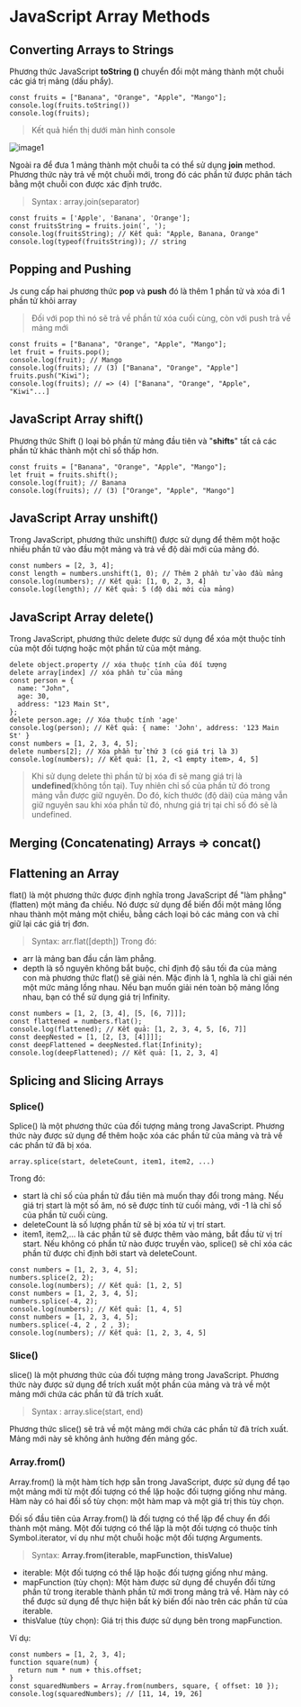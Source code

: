 # JavaScript Array Methods

## Converting Arrays to Strings

Phương thức JavaScript **toString ()** chuyển đổi một mảng thành một chuỗi các giá trị mảng (dấu phẩy).

```
const fruits = ["Banana", "Orange", "Apple", "Mango"];
console.log(fruits.toString())
console.log(fruits);
```

> Kết quả hiển thị dưới màn hình console

![image1](https://live.staticflickr.com/65535/52785986417_803ea7d3c0.jpg)

Ngoài ra để đưa 1 mảng thành một chuỗi ta có thể sử dụng **join** method. Phương thức này trả về một chuỗi mới, trong đó các phần tử được phân tách bằng một chuỗi con được xác định trước.

> Syntax : array.join(separator)

```
const fruits = ['Apple', 'Banana', 'Orange'];
const fruitsString = fruits.join(', ');
console.log(fruitsString); // Kết quả: "Apple, Banana, Orange"
console.log(typeof(fruitsString)); // string
```

## Popping and Pushing

Js cung cấp hai phương thức **pop** và **push** đó là thêm 1 phần tử và xóa đi 1 phần tử khỏi array

> Đối với pop thì nó sẽ trả về phần tử xóa cuối cùng, còn với push trả về mảng mới

```
const fruits = ["Banana", "Orange", "Apple", "Mango"];
let fruit = fruits.pop();
console.log(fruit); // Mango
console.log(fruits); // (3) ["Banana", "Orange", "Apple"]
fruits.push("Kiwi");
console.log(fruits); // => (4) ["Banana", "Orange", "Apple", "Kiwi"...]
```

## JavaScript Array shift()

Phương thức Shift () loại bỏ phần tử mảng đầu tiên và "**shifts**" tất cả các phần tử khác thành một chỉ số thấp hơn.

```
const fruits = ["Banana", "Orange", "Apple", "Mango"];
let fruit = fruits.shift();
console.log(fruit); // Banana
console.log(fruits); // (3) ["Orange", "Apple", "Mango"]
```

## JavaScript Array unshift()

Trong JavaScript, phương thức unshift() được sử dụng để thêm một hoặc nhiều phần tử vào đầu một mảng và trả về độ dài mới của mảng đó.

```
const numbers = [2, 3, 4];
const length = numbers.unshift(1, 0); // Thêm 2 phần tử vào đầu mảng
console.log(numbers); // Kết quả: [1, 0, 2, 3, 4]
console.log(length); // Kết quả: 5 (độ dài mới của mảng)
```

## JavaScript Array delete()

Trong JavaScript, phương thức delete được sử dụng để xóa một thuộc tính của một đối tượng hoặc một phần tử của một mảng.

```
delete object.property // xóa thuộc tính của đối tượng
delete array[index] // xóa phần tử của mảng
const person = {
  name: "John",
  age: 30,
  address: "123 Main St",
};
delete person.age; // Xóa thuộc tính 'age'
console.log(person); // Kết quả: { name: 'John', address: '123 Main St' }
const numbers = [1, 2, 3, 4, 5];
delete numbers[2]; // Xóa phần tử thứ 3 (có giá trị là 3)
console.log(numbers); // Kết quả: [1, 2, <1 empty item>, 4, 5]
```

> Khi sử dụng delete thì phần tử bị xóa đi sẽ mang giá trị là **undefined**(không tồn tại). Tuy nhiên chỉ số của phần tử đó trong mảng vẫn được giữ nguyên. Do đó, kích thước (độ dài) của mảng vẫn giữ nguyên sau khi xóa phần tử đó, nhưng giá trị tại chỉ số đó sẽ là undefined.

## Merging (Concatenating) Arrays => concat()

## Flattening an Array

flat() là một phương thức được định nghĩa trong JavaScript để "làm phẳng" (flatten) một mảng đa chiều. Nó được sử dụng để biến đổi một mảng lồng nhau thành một mảng một chiều, bằng cách loại bỏ các mảng con và chỉ giữ lại các giá trị đơn.

> Syntax: arr.flat([depth])
> Trong đó:

- arr là mảng ban đầu cần làm phẳng.
- depth là số nguyên không bắt buộc, chỉ định độ sâu tối đa của mảng con mà phương thức flat() sẽ giải nén. Mặc định là 1, nghĩa là chỉ giải nén một mức mảng lồng nhau. Nếu bạn muốn giải nén toàn bộ mảng lồng nhau, bạn có thể sử dụng giá trị Infinity.

```
const numbers = [1, 2, [3, 4], [5, [6, 7]]];
const flattened = numbers.flat();
console.log(flattened); // Kết quả: [1, 2, 3, 4, 5, [6, 7]]
const deepNested = [1, [2, [3, [4]]]];
const deepFlattened = deepNested.flat(Infinity);
console.log(deepFlattened); // Kết quả: [1, 2, 3, 4]
```

## Splicing and Slicing Arrays

### Splice()

Splice() là một phương thức của đối tượng mảng trong JavaScript. Phương thức này được sử dụng để thêm hoặc xóa các phần tử của mảng và trả về các phần tử đã bị xóa.

```
array.splice(start, deleteCount, item1, item2, ...)
```

Trong đó:

- start là chỉ số của phần tử đầu tiên mà muốn thay đổi trong mảng. Nếu giá trị start là một số âm, nó sẽ được tính từ cuối mảng, với -1 là chỉ số của phần tử cuối cùng.
- deleteCount là số lượng phần tử sẽ bị xóa từ vị trí start.
- item1, item2,... là các phần tử sẽ được thêm vào mảng, bắt đầu từ vị trí start. Nếu không có phần tử nào được truyền vào, splice() sẽ chỉ xóa các phần tử được chỉ định bởi start và deleteCount.

```
const numbers = [1, 2, 3, 4, 5];
numbers.splice(2, 2);
console.log(numbers); // Kết quả: [1, 2, 5]
const numbers = [1, 2, 3, 4, 5];
numbers.splice(-4, 2);
console.log(numbers); // Kết quả: [1, 4, 5]
const numbers = [1, 2, 3, 4, 5];
numbers.splice(-4, 2 , 2 , 3);
console.log(numbers); // Kết quả: [1, 2, 3, 4, 5]
```

### Slice()

slice() là một phương thức của đối tượng mảng trong JavaScript. Phương thức này được sử dụng để trích xuất một phần của mảng và trả về một mảng mới chứa các phần tử đã trích xuất.

> Syntax : array.slice(start, end)

Phương thức slice() sẽ trả về một mảng mới chứa các phần tử đã trích xuất. Mảng mới này sẽ không ảnh hưởng đến mảng gốc.

### Array.from()

Array.from() là một hàm tích hợp sẵn trong JavaScript, được sử dụng để tạo một mảng mới từ một đối tượng có thể lặp hoặc đối tượng giống như mảng. Hàm này có hai đối số tùy chọn: một hàm map và một giá trị this tùy chọn.

Đối số đầu tiên của Array.from() là đối tượng có thể lặp để chuy ển đổi thành một mảng. Một đối tượng có thể lặp là một đối tượng có thuộc tính Symbol.iterator, ví dụ như một chuỗi hoặc một đối tượng Arguments.

> Syntax: **Array.from(iterable, mapFunction, thisValue)**

- iterable: Một đối tượng có thể lặp hoặc đối tượng giống như mảng.
- mapFunction (tùy chọn): Một hàm được sử dụng để chuyển đổi từng phần tử trong iterable thành phần tử mới trong mảng trả về. Hàm này có thể được sử dụng để thực hiện bất kỳ biến đổi nào trên các phần tử của iterable.
- thisValue (tùy chọn): Giá trị this được sử dụng bên trong mapFunction.

Ví dụ:

```
const numbers = [1, 2, 3, 4];
function square(num) {
  return num * num + this.offset;
}
const squaredNumbers = Array.from(numbers, square, { offset: 10 });
console.log(squaredNumbers); // [11, 14, 19, 26]
```
